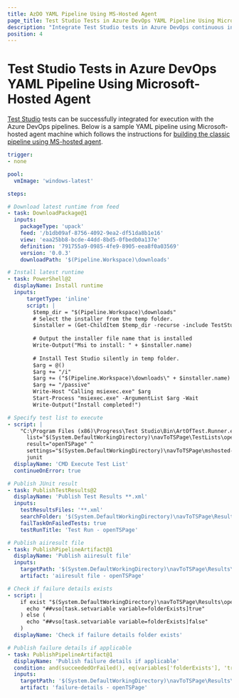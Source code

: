 ```yaml
---
title: AzDO YAML Pipeline Using MS-Hosted Agent 
page_title: Test Studio Tests in Azure DevOps YAML Pipeline Using Microsoft-Hosted Agent
description: "Integrate Test Studio tests in Azure DevOps continuous integration. Execute Test Studio tests with Azure DevOps YAML Pipeline configured with MS-Hosted agent."
position: 4
---
```

# Test Studio Tests in Azure DevOps YAML Pipeline Using Microsoft-Hosted Agent

<a href="https://www.telerik.com/teststudio" target="_blank">Test Studio</a> tests can be successfully integrated for execution with the Azure DevOps pipelines. Below is a sample YAML pipeline using Microsoft-hosted agent machine which follows the instructions for <a href="/advanced-topics/build-server/azdo/ms-hosted-agent-classic-pipeline#add-universal-download-package-task-to-deploy-test-studio-installer-on-agent-machine" target="_blank">building the classic pipeline using MS-hosted agent</a>. 


```YAML
trigger:
- none

pool:
  vmImage: 'windows-latest'

steps:

# Download latest runtime from feed
- task: DownloadPackage@1
  inputs:
    packageType: 'upack'
    feed: '/b1db09af-8756-4092-9ea2-df51da8b1e16'
    view: 'eaa25bb8-bcde-44dd-8bd5-0fbedb0a137e'
    definition: '791755a9-0985-4fe9-8905-eea8f0a03569'
    version: '0.0.3'
    downloadPath: '$(Pipeline.Workspace)\downloads'

# Install latest runtime
- task: PowerShell@2
  displayName: Install runtime
  inputs:
      targetType: 'inline'
      script: |
        $temp_dir = "$(Pipeline.Workspace)\downloads"
        # Select the installer from the temp folder.
        $installer = (Get-ChildItem $temp_dir -recurse -include TestStudio_Runtime_*.msi | Sort-Object LastWriteTime | Select-Object -last 1)
        
        # Output the installer file name that is installed
        Write-Output("Msi to install: " + $installer.name)
        
        # Install Test Studio silently in temp folder.
        $arg = @()
        $arg += "/i"
        $arg += ("$(Pipeline.Workspace)\downloads\" + $installer.name)
        $arg += "/passive"
        Write-Host "Calling msiexec.exe" $arg
        Start-Process "msiexec.exe" -ArgumentList $arg -Wait
        Write-Output("Install completed!")

# Specify test list to execute
- script: | 
    "C:\Program Files (x86)\Progress\Test Studio\Bin\ArtOfTest.Runner.exe" ^
      list="$(System.DefaultWorkingDirectory)\navToTSPage\TestLists\openTSPage.aiilist" ^
      result="openTSPage" ^
      settings="$(System.DefaultWorkingDirectory)\navToTSPage\mshosted-run-settings-using-edge-headless.json" ^
      junit
  displayName: 'CMD Execute Test List'
  continueOnError: true

# Publish JUnit result
- task: PublishTestResults@2 
  displayName: 'Publish Test Results **.xml' 
  inputs: 
    testResultsFiles: '**.xml' 
    searchFolder: '$(System.DefaultWorkingDirectory)\navToTSPage\Results' 
    failTaskOnFailedTests: true
    testRunTitle: 'Test Run - openTSPage'

# Publish aiiresult file
- task: PublishPipelineArtifact@1
  displayName: 'Publish aiiresult file'
  inputs:
    targetPath: '$(System.DefaultWorkingDirectory)\navToTSPage\Results\openTSPage.aiiresult'
    artifact: 'aiiresult file - openTSPage'

# Check if failure details exists 
- script: |
    if exist "$(System.DefaultWorkingDirectory)\navToTSPage\Results\openTSPage_files" (
      echo "##vso[task.setvariable variable=folderExists]true"
    ) else (
      echo "##vso[task.setvariable variable=folderExists]false"
    )
  displayName: 'Check if failure details folder exists'

# Publish failure details if applicable
- task: PublishPipelineArtifact@1
  displayName: 'Publish failure details if applicable'
  condition: and(succeededOrFailed(), eq(variables['folderExists'], 'true'))
  inputs:
    targetPath: '$(System.DefaultWorkingDirectory)\navToTSPage\Results\openTSPage_files'
    artifact: 'failure-details - openTSPage'
```